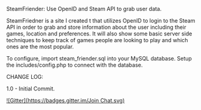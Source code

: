SteamFriender: Use OpenID and Steam API to grab user data.


SteamFriedner is a site I created t that utilizes OpenID to login to the Steam API in order to grab and store 
information about the user including their games, location and preferences. It will also show some basic server 
side techniques to keep track of games people are looking to play and which ones are the most popular. 


To configure, import steam_friender.sql into your MySQL database. Setup the includes/config.php to connect with 
the database.

CHANGE LOG:

1.0 - Initial Commit.

[![Gitter](https://badges.gitter.im/Join Chat.svg)](https://gitter.im/Lokke/SteamFriender?utm_source=badge&utm_medium=badge&utm_campaign=pr-badge&utm_content=badge)
